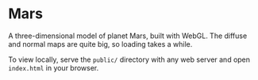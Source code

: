 # Mars

A three-dimensional model of planet Mars, built with WebGL.
The diffuse and normal maps are quite big, so loading takes a while.

To view locally, serve the `public/` directory with any web server and open `index.html` in your browser.
